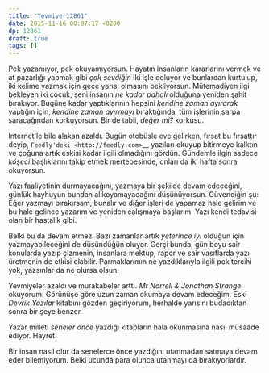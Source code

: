 ```yaml
---
title: "Yevmiye 12861"
date: 2015-11-16 00:07:17 +0200
dp: 12861
draft: true
tags: []
---
```


Pek yazamıyor, pek okuyamıyorsun. Hayatın insanların kararlarını vermek ve at
pazarlığı yapmak gibi *çok sevdiğin* iki işle doluyor ve bunlardan kurtulup, iki
kelime yazmak için gece yarısı olmasını bekliyorsun.  Mütemadiyen ilgi bekleyen
iki çocuk, seni insanın *ne kadar pahalı* olduğuna yeniden şahit
bırakıyor. Bugüne kadar yaptıklarının hepsini *kendine zaman ayırarak* yaptığın
için, *kendine zaman ayırmayı* bıraktığında, tüm işlerinin sarpa saracağından
korkuyorsun. Bir de tabii, *değer mi?* korkusu.

Internet'le bile alakan azaldı. Bugün otobüsle eve gelirken, fırsat bu fırsattır
deyip, `Feedly'deki <http://feedly.com>`__ yazıları okuyup bitirmeye kalktın ve
çoğuna artık eskisi kadar ilgili olmadığını gördün.  Gündemle ilgin sadece
*köşeci* başlıklarını takip etmek mertebesinde, onları da iki hafta sonra
okuyorsun.

Yazı faaliyetinin durmayacağını, yazmaya bir şekilde devam edeceğini, günlük
hayhuyun bundan alıkoyamayacağını düşünüyorsun. Güvendiğin şu: Eğer yazmayı
bırakırsam, bunalır ve diğer işleri de yapamaz hale gelirim ve bu hale gelince
yazarım ve yeniden çalışmaya başlarım. Yazı kendi tedavisi olan bir hastalık
gibi.

Belki bu da devam etmez. Bazı zamanlar artık *yeterince iyi* olduğun için
yazmayabileceğini de düşündüğün oluyor. Gerçi bunda, gün boyu sair konularda
yazıp çizmenin, insanlara mektup, rapor ve sair vasıflarda yazı üretmenin de
etkisi olabilir. Parmaklarımın ne yazdıklarıyla ilgili pek tercihi yok,
yazsınlar da ne olursa olsun.

Yevmiyeler azaldı ve murakabeler arttı. *Mr Norrell & Jonathan Strange*
okuyorum. Görünüşe göre uzun zaman okumaya devam edeceğim. Eski *Devrik Yazılar*
kitabını gözden geçiriyorum, herhalde yarısını budadıktan sonra bir şeye benzer.

Yazar milleti *seneler önce* yazdığı kitapların hala okunmasına nasıl müsaade
ediyor. Hayret.

Bir insan nasıl olur da senelerce önce yazdığını utanmadan satmaya devam
eder bilemiyorum. Belki ucunda para olunca utanmayı da bırakıyorlardır.

